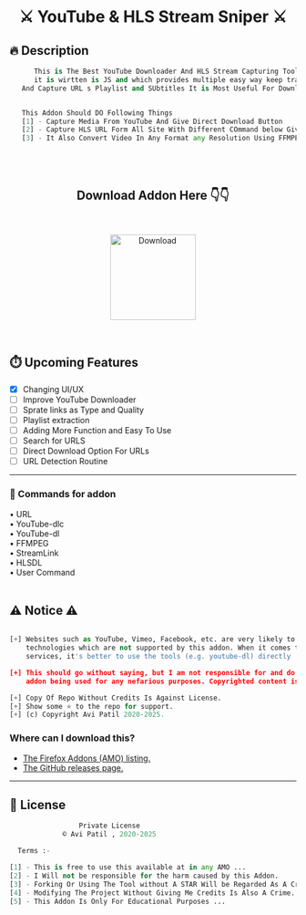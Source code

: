 # <h1 align="center">⚔️ YouTube & HLS Stream Sniper ⚔️</h1>

## 🔥 Description

```py
      This is The Best YouTube Downloader And HLS Stream Capturing Tool 
      it is wirtten is JS and which provides multiple easy way keep track 
   And Capture URL s Playlist and SUbtitles It is Most Useful For Downloading


   This Addon Should DO Following Things
   [1] - Capture Media From YouTube And Give Direct Download Button
   [2] - Capture HLS URL Form All Site With Different COmmand below Given
   [3] - It Also Convert Video In Any Format any Resolution Using FFMPEG

```
<br><br>
<h2 align="center"> Download Addon Here 👇👇</h2>

<br>
<p align="center">
<a href="https://addons.mozilla.org/en-US/firefox/addon/hls-stream-sniper/" ><img alt="Download" width="150px" text-align="cneter" src="https://i.ibb.co/ZfXdvPn/image.png" /></a></p>

<br>

<h2>⏱️ Upcoming Features</h2>

- [x] Changing UI/UX <br>
- [ ] Improve YouTube Downloader <br>
- [ ] Sprate links as Type and Quality <br>
- [ ] Playlist extraction <br>
- [ ] Adding More Function and Easy To Use <br>
- [ ] Search for URLS <br>
- [ ] Direct Download Option For URLs
- [ ] URL Detection Routine 

---


### 🎈 Commands for addon
 
• URL <br>
• YouTube-dlc <br>
• YouTube-dl <br>
• FFMPEG <br>
• StreamLink <br>
• HLSDL <br>
• User Command <br><br>


## ⚠️ Notice ⚠️
```py

[+] Websites such as YouTube, Vimeo, Facebook, etc. are very likely to use proprietary 
    technologies which are not supported by this addon. When it comes to such "mainstream" 
    services, it's better to use the tools (e.g. youtube-dl) directly

[+] This should go without saying, but I am not responsible for and do not condone this 
    addon being used for any nefarious purposes. Copyrighted content is probably DRM-ed anyway

[+] Copy Of Repo Without Credits Is Against License.
[+] Show some ⭐ to the repo for support.
[+] (c) Copyright Avi Patil 2020-2025.

```


### Where can I download this?
- [The Firefox Addons (AMO) listing.](https://addons.mozilla.org/en-US/firefox/addon/hls-stream-sniper/)
- [The GitHub releases page.](https://github.com/proavipatil/HLS-Stream-Capture/releases)

---



## 🚸 License
```python
                 Private License
             ©️ Avi Patil , 2020-2025

  Terms :-

[1] - This is free to use this available at in any AMO ...
[2] - I Will not be responsible for the harm caused by this Addon.
[3] - Forking Or Using The Tool without A STAR Will be Regarded As A Crime..
[4] - Modifying The Project Without Giving Me Credits Is Also A Crime..
[5] - This Addon Is Only For Educational Purposes ...

```
